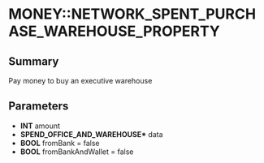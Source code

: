 # MONEY::NETWORK_SPENT_PURCHASE_WAREHOUSE_PROPERTY

## Summary
Pay money to buy an executive warehouse

## Parameters
* **INT** amount
* **SPEND_OFFICE_AND_WAREHOUSE\*** data
* **BOOL** fromBank = false
* **BOOL** fromBankAndWallet = false
